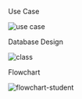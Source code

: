 Use Case

![use case](https://user-images.githubusercontent.com/54718862/129810692-e079339b-f1dd-42c5-a031-22901c486b84.PNG)



Database Design

![class](https://user-images.githubusercontent.com/54718862/129810754-ec747fd4-1a37-4a68-800e-3f32850648a5.PNG)


Flowchart

![flowchart-student](https://user-images.githubusercontent.com/54718862/129810849-03ddf105-0138-4684-8679-5198a14b3c5e.PNG)



